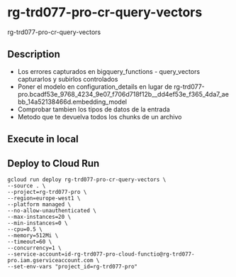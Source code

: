 # rg-trd077-pro-cr-query-vectors
rg-trd077-pro-cr-query-vectors

## Description
- Los errores capturados en bigquery_functions - query_vectors capturarlos y subirlos controlados
- Poner el modelo en configuration_details en lugar de rg-trd077-pro.bcadf53e_9768_4234_9e07_f706d718f12b__dd4ef53e_f365_4da7_aebb_14a52138466d.embedding_model
- Comprobar tambien los tipos de datos de la entrada
- Metodo que te devuelva todos los chunks de un archivo

## Execute in local
<TO BE DONE>

## Deploy to Cloud Run
```
gcloud run deploy rg-trd077-pro-cr-query-vectors \
--source . \
--project=rg-trd077-pro \
--region=europe-west1 \
--platform managed \
--no-allow-unauthenticated \
--max-instances=20 \
--min-instances=0 \
--cpu=0.5 \
--memory=512Mi \
--timeout=60 \
--concurrency=1 \
--service-account=id-rg-trd077-pro-cloud-functio@rg-trd077-pro.iam.gserviceaccount.com \
--set-env-vars "project_id=rg-trd077-pro"
```

